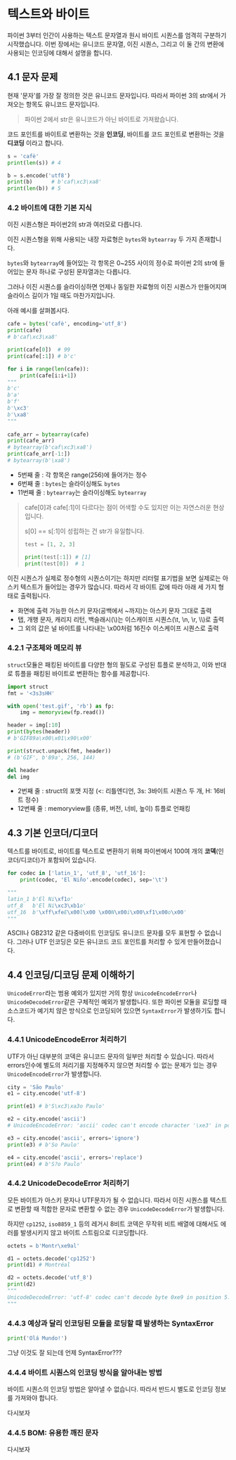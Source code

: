 # 텍스트와 바이트

파이썬 3부터 인간이 사용하는 텍스트 문자열과 원시 바이트 시퀀스를 엄격히 구분하기 시작했습니다. 이번 장에서는 유니코드 문자열, 이진 시퀀스, 그리고 이 둘 간의 변환에 사용되는 인코딩에 대해서 설명을 합니다.



## 4.1 문자 문제

현재 '문자'를 가장 잘 정의한 것은 유니코드 문자입니다. 따라서 파이썬 3의 str에서 가져오는 항목도 유니코드 문자입니다.

> 파이썬 2에서 str은 유니코드가 아닌 바이트로 가져왔습니다.



코드 포인트를 바이트로 변환하는 것을 **인코딩**, 바이트를 코드 포인트로 변환하는 것을 **디코딩** 이라고 합니다. 

```python
s = 'cafè'
print(len(s)) # 4

b = s.encode('utf8')
print(b)      # b'caf\xc3\xa8'
print(len(b)) # 5
```



### 4.2 바이트에 대한 기본 지식

이진 시퀀스형은 파이썬2의 str과 여러모로 다릅니다. 

이진 시퀀스형을 위해 사용되는 내장 자료형은 `bytes`와 `bytearray` 두 가지 존재합니다.

 `bytes`와 `bytearray`에 들어있는 각 항목은 0~255 사이의 정수로 파이썬 2의 str에 들어있는 문자 하나로 구성된 문자열과는 다릅니다. 

그러나 이진 시퀀스를 슬라이싱하면 언제나 동일한 자료형의 이진 시퀀스가 만들어지며 슬라이스 길이가 1일 때도 마찬가지입니다.

아래 예시를 살펴봅시다.

``` python
cafe = bytes('cafè', encoding='utf_8')
print(cafe)
# b'caf\xc3\xa8'

print(cafe[0])  # 99
print(cafe[:1]) # b'c'

for i in range(len(cafe)):
    print(cafe[i:i+1])
"""
b'c'
b'a'
b'f'
b'\xc3'
b'\xa8'
"""
    
cafe_arr = bytearray(cafe)
print(cafe_arr)
# bytearray(b'caf\xc3\xa8')
print(cafe_arr[-1:])
# bytearray(b'\xa8')
```

* 5번째 줄 : 각 항목은 range(256)에 들어가는 정수
* 6번째 줄 : `bytes`는 슬라이싱해도 `bytes`
* 11번째 줄 : `bytearray`는 슬라이싱해도 `bytearray`

> cafe[0]과 cafe[:1]이 다르다는 점이 어색할 수도 있지만 이는 자연스러운 현상입니다.
>
> s[0] == s[:1]이 성립하는 건 str가 유일합니다.
>
> ``` python
> test = [1, 2, 3]
> 
> print(test[:1]) # [1]
> print(test[0])  # 1
> 
> ```



이진 시퀀스가 실제로 정수형의 시퀀스이기는 하지만 리터럴 표기법을 보면 실제로는 아스키 텍스트가 들어있는 경우가 많습니다. 따라서 각 바이트 값에 따라 아래 세 가지 형태로 출력됩니다.

* 화면에 출력 가능한 아스키 문자(공백에서 ~까지)는 아스키 문자 그대로 출력
* 탭, 개행 문자, 캐리지 리턴, 백슬래시(\\)는 이스캐이프 시퀀스(\\t, \\n, \\r, \\\\)로 출력
* 그 외의 값은 널 바이트를 나타내는 \\x00처럼 16진수 이스케이프 시퀀스로 출력



### 4.2.1 구조체와 메모리 뷰

`struct`모듈은 패킹된 바이트를 다양한 형의 필도로 구성된 튜플로 분석하고, 이와 반대로 튜플을 패킹된 바이트로 변환하는 함수를 제공합니다.

``` python
import struct
fmt = '<3s3sHH'

with open('test.gif', 'rb') as fp:
    img = memoryview(fp.read())

header = img[:10]
print(bytes(header))
# b'GIF89a\x00\x01\x90\x00'

print(struct.unpack(fmt, header))
# (b'GIF', b'89a', 256, 144)

del header
del img
```

* 2번째 줄 : struct의 포맷 지정 (<: 리틀엔디언, 3s: 3바이트 시퀀스 두 개, H: 16비트 정수)
* 12번째 줄 : memoryview를 (종류, 버전, 너비, 높이) 튜플로 언패킹





## 4.3 기본 인코더/디코더

텍스트를 바이트로, 바이트를 텍스트로 변환하기 위해 파이썬에서 100여 개의 **코덱**(인코더/디코더)가 포함되어 있습니다. 

```python
for codec in ['latin_1', 'utf_8', 'utf_16']:
    print(codec, 'El Niño'.encode(codec), sep='\t')

"""
latin_1 b'El Ni\xf1o'
utf_8   b'El Ni\xc3\xb1o'
utf_16  b'\xff\xfeE\x00l\x00 \x00N\x00i\x00\xf1\x00o\x00'
"""
```



ASCII나 GB2312 같은 다중바이트 인코딩도 유니코드 문자를 모두 표현할 수 없습니다. 그러나 UTF 인코딩은 모든 유니코드 코드 포인트를 처리할 수 있게 만들어졌습니다.



## 4.4 인코딩/디코딩 문제 이해하기

`UnicodeError`라는 범용 예외가 있지만 거의 항상 `UnicodeEncodeError`나 `UnicodeDecodeError`같은 구체적인 예외가 발생합니다. 또한 파이썬 모듈을 로딩할 때 소스코드가 예기치 않은 방식으로 인코딩되어 있으면 `SyntaxError`가 발생하기도 합니다.



### 4.4.1 UnicodeEncodeError 처리하기

UTF가 아닌 대부분의 코덱은 유니코드 문자의 일부만 처리할 수 있습니다. 따라서 errors인수에 별도의 처리기를 지정해주지 않으면 처리할 수 없는 문제가 있는 경우 `UnicodeEncodeError`가 발생합니다.

``` python
city = 'São Paulo'
e1 = city.encode('utf-8')

print(e1) # b'S\xc3\xa3o Paulo'

e2 = city.encode('ascii')
# UnicodeEncodeError: 'ascii' codec can't encode character '\xe3' in position 1: ordinal not in range(128)

e3 = city.encode('ascii', errors='ignore')
print(e3) # b'So Paulo'

e4 = city.encode('ascii', errors='replace')
print(e4) # b'S?o Paulo'
```



### 4.4.2 UnicodeDecodeError 처리하기

모든 바이트가 아스키 문자나  UTF문자가 될 수 없습니다. 따라서 이진 시퀀스를 텍스트로 변환할 때 적합한 문자로 변환할 수 없는 경우 `UnicodeDecodeError`가 발생합니다.

하지만 `cp1252`, `iso8859_1` 등의 레거시 8비트 코덱은 무작위 비트 배열에 대해서도 에러를 발생시키지 않고 바이트 스트림으로 디코딩합니다.

```python
octets = b'Montr\xe9al'

d1 = octets.decode('cp1252')
print(d1) # Montréal

d2 = octets.decode('utf_8')
print(d2)
"""
UnicodeDecodeError: 'utf-8' codec can't decode byte 0xe9 in position 5: invalid continuation byte
"""

```



### 4.4.3 예상과 달리 인코딩된 모듈을 로딩할 때 발생하는 SyntaxError

```python
print('Olá Mundo!')
```

그냥 이것도 잘 되는데 언제 SyntaxError???



### 4.4.4 바이트 시퀀스의 인코딩 방식을 알아내는 방법

바이트 시퀀스의 인코딩 방법은 알아낼 수 없습니다. 따라서 반드시 별도로 인코딩 정보를 가져와야 합니다.

다시보자

### 4.4.5 BOM: 유용한 깨진 문자

다시보자

